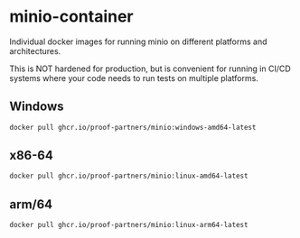 # minio-container

Individual docker images for running minio on different platforms and architectures.

This is NOT hardened for production, but is convenient for running in CI/CD systems where your code needs to run tests on multiple platforms.

## Windows

```bash
docker pull ghcr.io/proof-partners/minio:windows-amd64-latest
```

## x86-64

```bash
docker pull ghcr.io/proof-partners/minio:linux-amd64-latest
```

## arm/64

```bash
docker pull ghcr.io/proof-partners/minio:linux-arm64-latest
```
